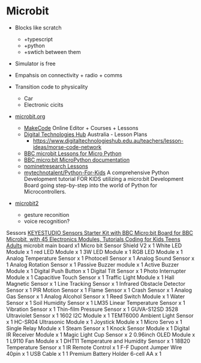 Microbit
========

* Blocks like scratch
    * +typescript
    * +python
    * +swtich between them
* Simulator is free
* Empahsis on connectivity + radio + comms
* Transition code to physicality
    * Car
    * Electronic cicits



* [microbit.org](https://microbit.org/)
    * [MakeCode](https://makecode.microbit.org/) Online Editor + Courses + Lessons
    * [Digital Technologies Hub](https://www.digitaltechnologieshub.edu.au/teachers/lesson-ideas#/) Australia - Lesson Plans
        * https://www.digitaltechnologieshub.edu.au/teachers/lesson-ideas/morse-code-network
    * [BBC microbit Lessons for Micro Python](http://physicalcomputing.co.uk/2017/01/11/bbc-microbit-lessons/)
    * [BBC micro:bit MicroPython documentation](https://microbit-micropython.readthedocs.io/en/latest/index.html)
    * [nominetresearch Lessons](https://microbit.nominetresearch.uk/)
    * [mytechnotalent/Python-For-Kids](https://github.com/mytechnotalent/Python-For-Kids) A comprehensive Python Development tutorial FOR KIDS utilizing a micro:bit Development Board going step-by-step into the world of Python for Microcontrollers.
* [microbit2](https://tech.microbit.org/latest-revision/announcement/)
    * gesture reconition
    * voice recognition?

Sessors
[KEYESTUDIO Sensors Starter Kit with BBC Micro:bit Board for BBC Microbit, with 45 Electronics Modules, Tutorials Coding for Kids Teens Adults](https://www.amazon.co.uk/KEYESTUDIO-Sensors-Starter-Kit-Micro/dp/B08H7VSLZH/ref=sr_1_9?dchild=1&keywords=microbit&qid=1605460287&sr=8-9)
microbit main board x1
Micro bit Sensor Shield V2 x 1
White LED Module x 1
red LED Module x 1
3W LED Module x 1
RGB LED Module x 1
Analog Temperature Sensor x 1
Photocell Sensor x 1
Analog Sound Sensor x 1
Analog Rotation Sensor x 1
Passive Buzzer module x 1
Active Buzzer Module x 1
Digital Push Button x 1
Digital Tilt Sensor x 1
Photo Interrupter Module x 1
Capacitive Touch Sensor x 1
Traffic Light Module x 1
Hall Magnetic Sensor x 1
Line Tracking Sensor x 1
Infrared Obstacle Detector Sensor x 1
PIR Motion Sensor x 1
Flame Sensor x 1
Crash Sensor x 1
Analog Gas Sensor x 1
Analog Alcohol Sensor x 1
Reed Switch Module x 1
Water Sensor x 1
Soil Humidity Sensor x 1
LM35 Linear Temperature Sensor x 1
Vibration Sensor x 1
Thin-film Pressure Sensor x 1
GUVA-S12SD 3528 Ultraviolet Sensor x 1
1602 I2C Module x 1
TEMT6000 Ambient Light Sensor x 1
HC-SR04 Ultrasonic Module x 1
Joystick Module x 1
Micro Servo x 1
Single Relay Module x 1
Steam Sensor x 1
Knock Sensor Module x 1
Digital IR Receiver Module x 1
Magic Light Cup Sensor x 2
0.96inch OLED Module x 1
L9110 Fan Module x 1
DHT11 Temperature and Humidity Sensor x 1
18B20 Temperature Sensor x 1
IR Remote Control x 1
F-F Dupont Jumper Wire 40pin x 1
USB Cable x 1
1 Premium Battery Holder 6-cell AA x 1 

